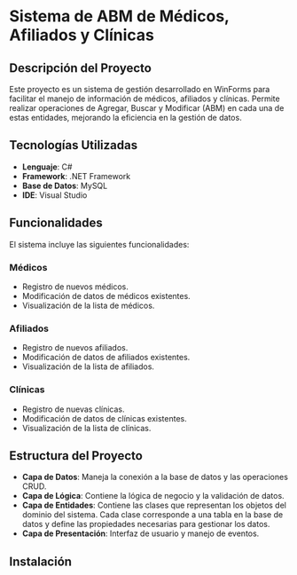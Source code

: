 # Sistema de ABM de Médicos, Afiliados y Clínicas

## Descripción del Proyecto

Este proyecto es un sistema de gestión desarrollado en WinForms para facilitar el manejo de información de médicos, afiliados y clínicas. Permite realizar operaciones de Agregar, Buscar y Modificar (ABM) en cada una de estas entidades, mejorando la eficiencia en la gestión de datos.

## Tecnologías Utilizadas

- **Lenguaje**: C#
- **Framework**: .NET Framework
- **Base de Datos**: MySQL 
- **IDE**: Visual Studio

## Funcionalidades

El sistema incluye las siguientes funcionalidades:

### Médicos
- Registro de nuevos médicos.
- Modificación de datos de médicos existentes.
- Visualización de la lista de médicos.

### Afiliados
- Registro de nuevos afiliados.
- Modificación de datos de afiliados existentes.
- Visualización de la lista de afiliados.

### Clínicas
- Registro de nuevas clínicas.
- Modificación de datos de clínicas existentes.
- Visualización de la lista de clínicas.

## Estructura del Proyecto

- **Capa de Datos**: Maneja la conexión a la base de datos y las operaciones CRUD.
- **Capa de Lógica**: Contiene la lógica de negocio y la validación de datos.
- **Capa de Entidades**: Contiene las clases que representan los objetos del dominio del sistema. Cada clase corresponde a una tabla en la base de datos y define las propiedades necesarias para gestionar los datos.
- **Capa de Presentación**: Interfaz de usuario y manejo de eventos.

## Instalación
